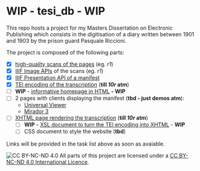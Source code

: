 # WIP - tesi_db - WIP

This repo hosts a project for my Masters Dissertation on Electronic Publishing which consists in the digitisation of a diary written between 1901 and 1903 by the prison guard Pasquale Riccioni.  

The project is composed of the following parts:  
  
- [x] [high-quality scans of the pages](https://iiif.archivelab.org/iiif/tesi_db_1r/full/full/0/default.jpg) (eg. *r1*)  
- [x] [IIIF Image APIs](https://iiif.archivelab.org/iiif/tesi_db_1r/info.json) of the scans (eg. *r1*)  
- [x] [IIIF Presentation API of a manifest](https://dariobaldini98.github.io/tesi_db/tesi_db_manifest.json)  
- [x] [TEI encoding of the transcription](https://raw.githubusercontent.com/dariobaldini98/tesi_db/main/tesi_db_text.xml) (**till *10r* atm**)  
- [ ] **WIP** - [informative homepage in HTML](https://dariobaldini98.github.io/tesi_db/tesi_db_homepage.html) **- WIP**  
- [ ] 2 pages with clients displaying the manifest (**tbd - just demos atm**):  
  - [Universal Viewer](https://uv-v4.netlify.app/#?manifest=https://dariobaldini98.github.io/tesi_db/tesi_db_manifest.json)  
  - [Mirador 3](https://projectmirador.org/embed/?iiif-content=https://dariobaldini98.github.io/tesi_db/tesi_db_manifest.json)  
- [ ] [XHTML page rendering the transcription](https://dariobaldini98.github.io/tesi_db/tesi_db_text.xml) (**till *10r* atm**)  
  - [ ] **WIP** - [XSL document to turn the TEI encoding into XHTML](https://dariobaldini98.github.io/tesi_db/tesi_db_transfo.xsl) - **WIP**  
  - [ ] CSS document to style the website (**tbd**)  

Links will be provided in the task list above as soon as avaiable.  

![CC BY-NC-ND 4.0](https://i.creativecommons.org/l/by-nc-nd/4.0/88x31.png) All parts of this project are licensed under a [CC BY-NC-ND 4.0 International Licence](https://creativecommons.org/licenses/by-nc-nd/4.0/deed.en).
